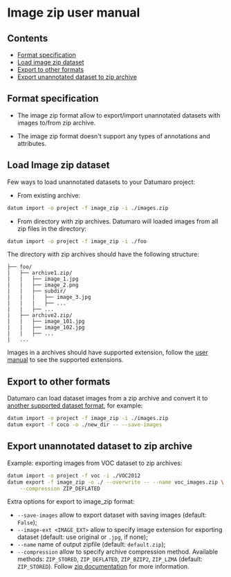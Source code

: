 # Image zip user manual

## Contents
- [Format specification](#format-specification)
- [Load image zip dataset](#load-image-zip-dataset)
- [Export to other formats](#export-to-other-formats)
- [Export unannotated dataset to zip archive](#export-unannotated-dataset-to-zip-archive)

## Format specification

- The image zip format allow to export/import unannotated datasets
with images to/from zip archive.

- The image zip format doesn't support any types of annotations
and attributes.

## Load Image zip dataset

Few ways to load unannotated datasets to your Datumaro project:

- From existing archive:

```bash
datum import -o project -f image_zip -i ./images.zip
```

- From directory with zip archives. Datumaro will loaded images from
all zip files in the directory:

```bash
datum import -o project -f image_zip -i ./foo
```

The directory with zip archives should have the following structure:

```
├── foo/
|   ├── archive1.zip/
|   |   ├── image_1.jpg
|   |   ├── image_2.png
|   |   ├── subdir/
|   |   |   ├── image_3.jpg
|   |   |   ├── ...
|   |   ├── ...
|   ├── archive2.zip/
|   |   ├── image_101.jpg
|   |   ├── image_102.jpg
|   |   ├── ...
|   ...
```

Images in a archives should have supported extension,
follow the [user manual](../user_manual.md#data-formats) to see the supported
extensions.

## Export to other formats

Datumaro can load dataset images from a zip archive and convert it to
[another supported dataset format](../user_manual.md#supported-formats),
for example:

```bash
datum import -o project -f image_zip -i ./images.zip
datum export -f coco -o ./new_dir -- --save-images
```

## Export unannotated dataset to zip archive

Example: exporting images from VOC dataset to zip archives:
```bash
datum import -o project -f voc -i ./VOC2012
datum export -f image_zip -o ./ --overwrite -- --name voc_images.zip \
    --compression ZIP_DEFLATED
```

Extra options for export to image_zip format:

- `--save-images` allow to export dataset with saving images
(default: `False`);
- `--image-ext <IMAGE_EXT>` allow to specify image extension
for exporting dataset (default: use original or `.jpg`, if none);
- `--name` name of output zipfile (default: `default.zip`);
- `--compression` allow to specify archive compression method.
Available methods:
`ZIP_STORED`, `ZIP_DEFLATED`, `ZIP_BZIP2`, `ZIP_LZMA` (default: `ZIP_STORED`).
Follow [zip documentation](https://pkware.cachefly.net/webdocs/casestudies/APPNOTE.TXT)
for more information.
